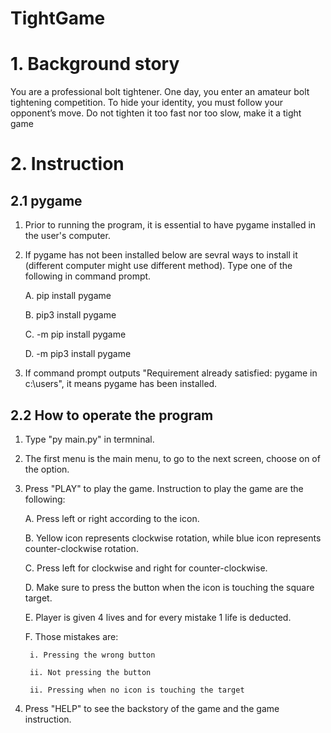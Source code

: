 # TightGame

# 1. Background story

You are a professional bolt tightener. One day, you enter an amateur bolt tightening competition. To hide your identity, you must follow your opponent’s move.  Do not tighten it too fast nor too slow, make it a tight game 


# 2. Instruction

## 2.1 pygame
1. Prior to running the program, it is essential to have pygame installed in the user's computer.
2. If pygame has not been installed below are sevral ways to install it (different computer might use different method). Type one of the following in command prompt.
    
    A. pip install pygame
    
    B. pip3 install pygame
    
    C. -m pip install pygame
    
    D. -m pip3 install pygame

3. If command prompt outputs "Requirement already satisfied: pygame in c:\users\", it means pygame has been installed.

## 2.2 How to operate the program
1. Type "py main.py" in termninal.
2. The first menu is the main menu, to go to the next screen, choose on of the option.
3. Press "PLAY" to play the game. Instruction to play the game are the following:

    A. Press left or right according to the icon.
    
    B. Yellow icon represents clockwise rotation, while blue icon represents counter-clockwise rotation.
    
    C. Press left for clockwise and right for counter-clockwise.
    
    D. Make sure to press the button when the icon is touching the square target.
    
    E. Player is given 4 lives and for every mistake 1 life is deducted.
    
    F. Those mistakes are:
    
        i. Pressing the wrong button
        
        ii. Not pressing the button
        
        ii. Pressing when no icon is touching the target
    
    
5. Press "HELP" to see the backstory of the game and the game instruction. 
